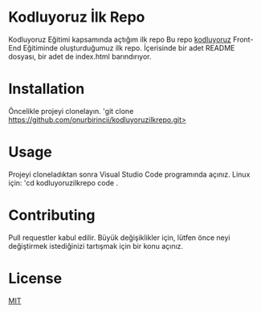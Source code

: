 # Kodluyoruz İlk Repo
Kodluyoruz Eğitimi kapsamında açtığım ilk repo
Bu repo [kodluyoruz](https://kodluyoruz.org/) Front-End Eğitiminde oluşturduğumuz ilk repo. İçerisinde bir adet README dosyası, bir adet de index.html barındırıyor.

# Installation
Öncelikle projeyi clonelayın.
 'git clone https://github.com/onurbirincii/kodluyoruzilkrepo.git>

# Usage
Projeyi cloneladıktan sonra Visual Studio Code programında açınız.
Linux için:
'cd kodluyoruzilkrepo
code .

# Contributing

Pull requestler kabul edilir. Büyük değişiklikler için, lütfen önce neyi değiştirmek istediğinizi tartışmak için bir konu açınız.

# License
[MIT](https://choosealicense.com/licenses/mit/)